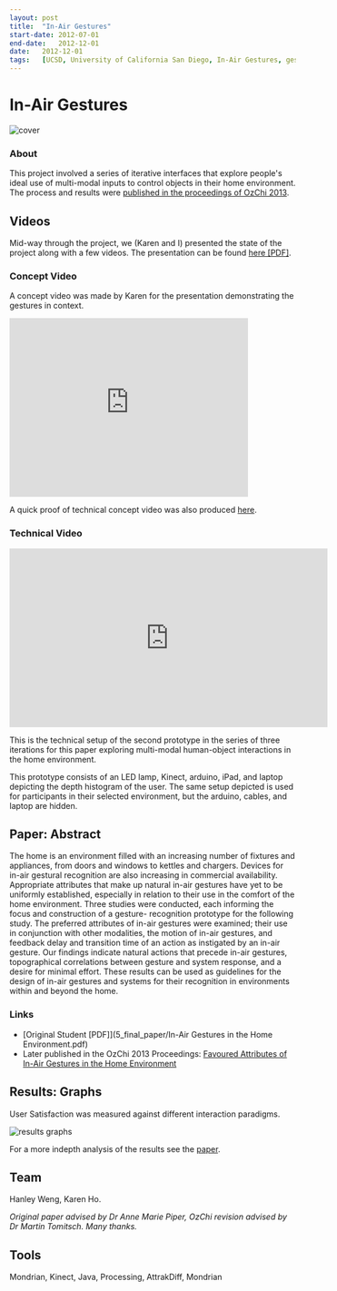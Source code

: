 ```yaml
---
layout:	post
title:	"In-Air Gestures"
start-date:	2012-07-01
end-date:	2012-12-01
date:	2012-12-01
tags:	[UCSD, University of California San Diego, In-Air Gestures, gestures, Kinect, Computer Vision, CV, Paper, gesture-based interfaces]
---
```


# In-Air Gestures

![cover](images/cover.png)

### About

This project involved a series of iterative interfaces that explore people's ideal use of multi-modal inputs to control objects in their home environment. The process and results were [published in the proceedings of OzChi 2013](http://dl.acm.org/citation.cfm?id=2541095).

## Videos

Mid-way through the project, we (Karen and I) presented the state of the project along with a few videos. The presentation can be found [here [PDF]](3_mid_presentation/Presentation.pdf).

### Concept Video

A concept video was made by Karen for the presentation demonstrating the gestures in context.

<iframe width="420" height="315" src="https://www.youtube.com/embed/_HBtJVih8FU?rel=0" frameborder="0" allowfullscreen></iframe>

A quick proof of technical concept video was also produced [here](http://youtu.be/pUlt003IPco).

### Technical Video

<iframe width="560" height="315" src="https://www.youtube.com/embed/3AABmRs7n8A?rel=0" frameborder="0" allowfullscreen></iframe>

This is the technical setup of the second prototype in the series of three iterations for this paper exploring multi-modal human-object interactions in the home environment. 

This prototype consists of an LED lamp, Kinect, arduino, iPad, and laptop depicting the depth histogram of the user. The same setup depicted is used for participants in their selected environment, but the arduino, cables, and laptop are hidden.

## Paper: Abstract

The home is an environment filled with an increasing number of fixtures and appliances, from doors and windows to kettles and chargers. Devices for in-air gestural recognition are also increasing in commercial availability. Appropriate attributes that make up natural in-air gestures have yet to be uniformly established, especially in relation to their use in the comfort of the home environment. Three studies were conducted, each informing the focus and construction of a gesture- recognition prototype for the following study. The preferred attributes of in-air gestures were examined; their use in conjunction with other modalities, the motion of in-air gestures, and feedback delay and transition time of an action as instigated by an in-air gesture. Our findings indicate natural actions that precede in-air gestures, topographical correlations between gesture and system response, and a desire for minimal effort. These results can be used as guidelines for the design of in-air gestures and systems for their recognition in environments within and beyond the home.

### Links

- [Original Student [PDF]](5_final_paper/In-Air Gestures in the Home Environment.pdf)
- Later published in the OzChi 2013 Proceedings: [Favoured Attributes of In-Air Gestures in the Home Environment](http://dl.acm.org/citation.cfm?id=2541095)

## Results: Graphs

User Satisfaction was measured against different interaction paradigms.

![results graphs](images/results_graphs.png)

For a more indepth analysis of the results see the [paper](http://dl.acm.org/citation.cfm?id=2541095).

## Team

Hanley Weng, Karen Ho.

_Original paper advised by Dr Anne Marie Piper, OzChi revision advised by Dr Martin Tomitsch. Many thanks._

## Tools

Mondrian, Kinect, Java, Processing, AttrakDiff, Mondrian